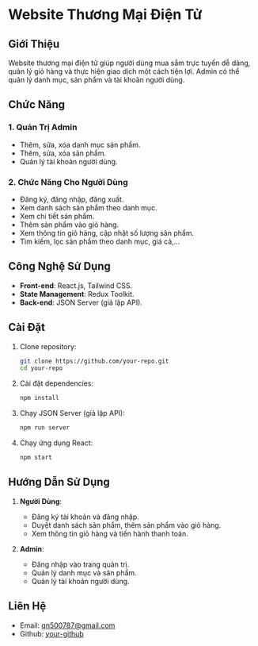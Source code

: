 # Website Thương Mại Điện Tử

## Giới Thiệu
Website thương mại điện tử giúp người dùng mua sắm trực tuyến dễ dàng, quản lý giỏ hàng và thực hiện giao dịch một cách tiện lợi. Admin có thể quản lý danh mục, sản phẩm và tài khoản người dùng.

## Chức Năng
### 1. Quản Trị Admin
- Thêm, sửa, xóa danh mục sản phẩm.
- Thêm, sửa, xóa sản phẩm.
- Quản lý tài khoản người dùng.

### 2. Chức Năng Cho Người Dùng
- Đăng ký, đăng nhập, đăng xuất.
- Xem danh sách sản phẩm theo danh mục.
- Xem chi tiết sản phẩm.
- Thêm sản phẩm vào giỏ hàng.
- Xem thông tin giỏ hàng, cập nhật số lượng sản phẩm.
- Tìm kiếm, lọc sản phẩm theo danh mục, giá cả,...

## Công Nghệ Sử Dụng
- **Front-end**: React.js, Tailwind CSS.
- **State Management**: Redux Toolkit.
- **Back-end**: JSON Server (giả lập API).

## Cài Đặt
1. Clone repository:
   ```bash
   git clone https://github.com/your-repo.git
   cd your-repo
   ```
2. Cài đặt dependencies:
   ```bash
   npm install
   ```
3. Chạy JSON Server (giả lập API):
   ```bash
   npm run server
   ```
4. Chạy ứng dụng React:
   ```bash
   npm start
   ```

## Hướng Dẫn Sử Dụng
1. **Người Dùng**:
   - Đăng ký tài khoản và đăng nhập.
   - Duyệt danh sách sản phẩm, thêm sản phẩm vào giỏ hàng.
   - Xem thông tin giỏ hàng và tiến hành thanh toán.
   
2. **Admin**:
   - Đăng nhập vào trang quản trị.
   - Quản lý danh mục và sản phẩm.
   - Quản lý tài khoản người dùng.

## Liên Hệ
- Email: qn500787@gmail.com
- Github: [your-github](https://github.com/your-github)